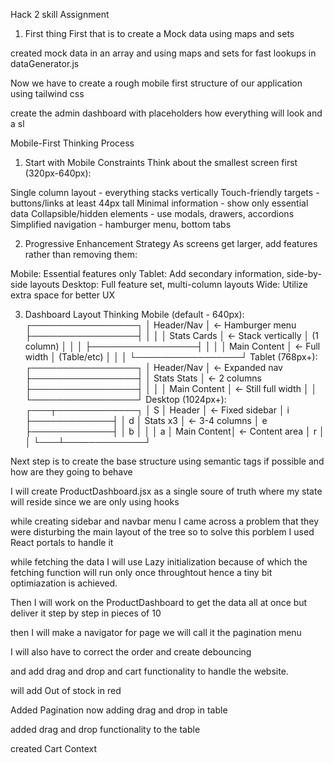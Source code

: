 Hack 2 skill Assignment

1. First thing First that is to create a Mock data using maps and sets

created mock data in an array and using maps and sets for fast lookups in dataGenerator.js

Now we have to create a rough mobile first structure of our application using tailwind css

create the admin dashboard with placeholders how everything will look and a sl

Mobile-First Thinking Process
1. Start with Mobile Constraints
Think about the smallest screen first (320px-640px):

Single column layout - everything stacks vertically
Touch-friendly targets - buttons/links at least 44px tall
Minimal information - show only essential data
Collapsible/hidden elements - use modals, drawers, accordions
Simplified navigation - hamburger menu, bottom tabs

2. Progressive Enhancement Strategy
As screens get larger, add features rather than removing them:

Mobile: Essential features only
Tablet: Add secondary information, side-by-side layouts
Desktop: Full feature set, multi-column layouts
Wide: Utilize extra space for better UX

3. Dashboard Layout Thinking
Mobile (default - 640px):
┌─────────────────┐
│   Header/Nav    │ ← Hamburger menu
├─────────────────┤
│                 │
│   Stats Cards   │ ← Stack vertically
│   (1 column)    │
│                 │
├─────────────────┤
│                 │
│   Main Content  │ ← Full width
│   (Table/etc)   │
│                 │
└─────────────────┘
Tablet (768px+):
┌─────────────────┐
│   Header/Nav    │ ← Expanded nav
├─────────────────┤
│  Stats  Stats   │ ← 2 columns
├─────────────────┤
│                 │
│   Main Content  │ ← Still full width
│                 │
└─────────────────┘
Desktop (1024px+):
┌───┬─────────────┐
│ S │   Header    │ ← Fixed sidebar
│ i ├─────────────┤
│ d │   Stats x3  │ ← 3-4 columns
│ e ├─────────────┤
│ b │             │
│ a │ Main Content│ ← Content area
│ r │             │
└───┴─────────────┘

Next step is to create the base structure using semantic tags if possible and how are they going to behave 

I will create ProductDashboard.jsx as a single soure of truth where my state will reside since we are only using hooks

while creating sidebar and navbar menu I came across a problem that they were disturbing the main layout of the tree so to solve this porblem I used React portals to handle it

while fetching the data I will use Lazy initialization because of which the fetching function will run only once throughtout hence a tiny bit optimiazation is achieved.

Then I will work on the ProductDashboard to get the data all at once but deliver it step by step in pieces of 10

then I will make a navigator for page we will call it the pagination menu 

I will also have to correct the order and create debouncing 

and add drag and drop and cart functionality to handle the website.

will add Out of stock in red 

Added Pagination now adding drag and drop in table

added drag and drop functionality to the table 

created Cart Context 
